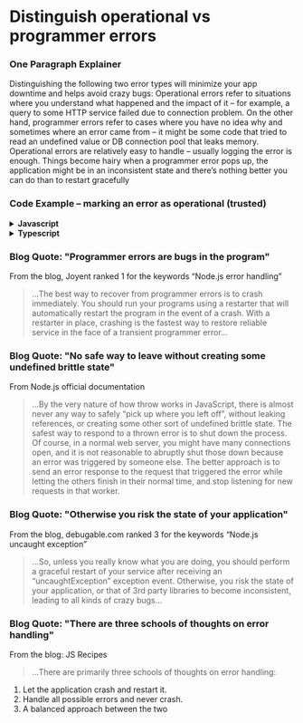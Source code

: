 # Distinguish operational vs programmer errors

### One Paragraph Explainer

Distinguishing the following two error types will minimize your app downtime and helps avoid crazy bugs: Operational errors refer to situations where you understand what happened and the impact of it – for example, a query to some HTTP service failed due to connection problem. On the other hand, programmer errors refer to cases where you have no idea why and sometimes where an error came from – it might be some code that tried to read an undefined value or DB connection pool that leaks memory. Operational errors are relatively easy to handle – usually logging the error is enough. Things become hairy when a programmer error pops up, the application might be in an inconsistent state and there’s nothing better you can do than to restart gracefully

### Code Example – marking an error as operational (trusted)

<details>
<summary><strong>Javascript</strong></summary>

```javascript
// marking an error object as operational 
const myError = new Error("How can I add new product when no value provided?");
myError.isOperational = true;

// or if you're using some centralized error factory (see other examples at the bullet "Use only the built-in Error object")
class AppError {
  constructor (commonType, description, isOperational) {
    Error.call(this);
    Error.captureStackTrace(this);
    this.commonType = commonType;
    this.description = description;
    this.isOperational = isOperational;
  }
};

throw new AppError(errorManagement.commonErrors.InvalidInput, "Describe here what happened", true);

```
</details>

<details>
<summary><strong>Typescript</strong></summary>

```typescript
// some centralized error factory (see other examples at the bullet "Use only the built-in Error object")
export class AppError extends Error {
  public readonly commonType: string;
  public readonly isOperational: boolean;

  constructor(commonType: string, description: string, isOperational: boolean) {
    super(description);

    Object.setPrototypeOf(this, new.target.prototype); // restore prototype chain

    this.commonType = commonType;
    this.isOperational = isOperational;

    Error.captureStackTrace(this);
  }
}

// marking an error object as operational (true)
throw new AppError(errorManagement.commonErrors.InvalidInput, "Describe here what happened", true);

```
</details>

### Blog Quote: "Programmer errors are bugs in the program"

From the blog, Joyent ranked 1 for the keywords “Node.js error handling”

 > …The best way to recover from programmer errors is to crash immediately. You should run your programs using a restarter that will automatically restart the program in the event of a crash. With a restarter in place, crashing is the fastest way to restore reliable service in the face of a transient programmer error…

### Blog Quote: "No safe way to leave without creating some undefined brittle state"

From Node.js official documentation

 > …By the very nature of how throw works in JavaScript, there is almost never any way to safely “pick up where you left off”, without leaking references, or creating some other sort of undefined brittle state. The safest way to respond to a thrown error is to shut down the process. Of course, in a normal web server, you might have many connections open, and it is not reasonable to abruptly shut those down because an error was triggered by someone else. The better approach is to send an error response to the request that triggered the error while letting the others finish in their normal time, and stop listening for new requests in that worker.

### Blog Quote: "Otherwise you risk the state of your application"

From the blog, debugable.com ranked 3 for the keywords “Node.js uncaught exception”

 > …So, unless you really know what you are doing, you should perform a graceful restart of your service after receiving an “uncaughtException” exception event. Otherwise, you risk the state of your application, or that of 3rd party libraries to become inconsistent, leading to all kinds of crazy bugs…

### Blog Quote: "There are three schools of thoughts on error handling"

From the blog: JS Recipes

> …There are primarily three schools of thoughts on error handling:
1. Let the application crash and restart it.
2. Handle all possible errors and never crash.
3. A balanced approach between the two
